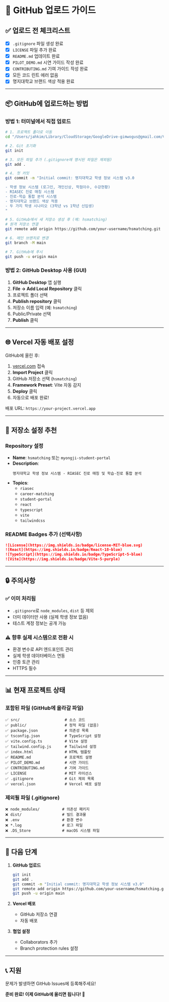 # 🚀 GitHub 업로드 가이드

## ✅ 업로드 전 체크리스트

- [x] `.gitignore` 파일 생성 완료
- [x] `LICENSE` 파일 추가 완료
- [x] `README.md` 업데이트 완료
- [x] `PILOT_DEMO.md` 시연 가이드 작성 완료
- [x] `CONTRIBUTING.md` 기여 가이드 작성 완료
- [x] 모든 코드 린트 에러 없음
- [x] 명지대학교 브랜드 색상 적용 완료

---

## 📦 GitHub에 업로드하는 방법

### 방법 1: 터미널에서 직접 업로드

```bash
# 1. 프로젝트 폴더로 이동
cd "/Users/jahkim/Library/CloudStorage/GoogleDrive-gimwogus@gmail.com/내 드라이브/obsidian/Brain/001. KPC/KPC대학_명지대_시스템/hsmatching-main"

# 2. Git 초기화
git init

# 3. 모든 파일 추가 (.gitignore에 명시된 파일은 제외됨)
git add .

# 4. 첫 커밋
git commit -m "Initial commit: 명지대학교 학생 정보 시스템 v3.0

- 학생 정보 시스템 (로그인, 개인신상, 학점이수, 수강현황)
- RIASEC 진로 매칭 시스템
- 진로-학습 통합 분석 시스템
- 명지대학교 브랜드 색상 적용
- 두 가지 학생 시나리오 (3학년 vs 1학년 신입생)
"

# 5. GitHub에서 새 저장소 생성 후 (예: hsmatching)
# 원격 저장소 연결
git remote add origin https://github.com/your-username/hsmatching.git

# 6. 메인 브랜치로 변경
git branch -M main

# 7. GitHub에 푸시
git push -u origin main
```

### 방법 2: GitHub Desktop 사용 (GUI)

1. **GitHub Desktop** 앱 실행
2. **File → Add Local Repository** 클릭
3. 프로젝트 폴더 선택
4. **Publish repository** 클릭
5. 저장소 이름 입력 (예: `hsmatching`)
6. Public/Private 선택
7. **Publish** 클릭

---

## 🌐 Vercel 자동 배포 설정

GitHub에 올린 후:

1. [vercel.com](https://vercel.com) 접속
2. **Import Project** 클릭
3. GitHub 저장소 선택 (`hsmatching`)
4. **Framework Preset**: Vite 자동 감지
5. **Deploy** 클릭
6. 자동으로 배포 완료!

배포 URL: `https://your-project.vercel.app`

---

## 📝 저장소 설정 추천

### Repository 설정

- **Name**: `hsmatching` 또는 `myongji-student-portal`
- **Description**: 
  ```
  명지대학교 학생 정보 시스템 - RIASEC 진로 매칭 및 학습-진로 통합 분석
  ```
- **Topics**: 
  - `riasec`
  - `career-matching`
  - `student-portal`
  - `react`
  - `typescript`
  - `vite`
  - `tailwindcss`

### README Badges 추가 (선택사항)

```markdown
![License](https://img.shields.io/badge/license-MIT-blue.svg)
![React](https://img.shields.io/badge/React-18-blue)
![TypeScript](https://img.shields.io/badge/TypeScript-5-blue)
![Vite](https://img.shields.io/badge/Vite-5-purple)
```

---

## 🔒 주의사항

### ✅ 이미 처리됨

- `.gitignore`로 `node_modules`, `dist` 등 제외
- 더미 데이터만 사용 (실제 학생 정보 없음)
- 테스트 계정 정보는 공개 가능

### ⚠️ 향후 실제 시스템으로 전환 시

- 환경 변수로 API 엔드포인트 관리
- 실제 학생 데이터베이스 연동
- 인증 토큰 관리
- HTTPS 필수

---

## 📊 현재 프로젝트 상태

### 포함된 파일 (GitHub에 올라갈 파일)

```
✅ src/                    # 소스 코드
✅ public/                 # 정적 파일 (없음)
✅ package.json            # 의존성 목록
✅ tsconfig.json           # TypeScript 설정
✅ vite.config.ts          # Vite 설정
✅ tailwind.config.js      # Tailwind 설정
✅ index.html              # HTML 템플릿
✅ README.md               # 프로젝트 설명
✅ PILOT_DEMO.md           # 시연 가이드
✅ CONTRIBUTING.md         # 기여 가이드
✅ LICENSE                 # MIT 라이선스
✅ .gitignore              # Git 제외 목록
✅ vercel.json             # Vercel 배포 설정
```

### 제외될 파일 (.gitignore)

```
❌ node_modules/          # 의존성 패키지
❌ dist/                  # 빌드 결과물
❌ .env                   # 환경 변수
❌ *.log                  # 로그 파일
❌ .DS_Store              # macOS 시스템 파일
```

---

## 🎯 다음 단계

1. **GitHub 업로드**
   ```bash
   git init
   git add .
   git commit -m "Initial commit: 명지대학교 학생 정보 시스템 v3.0"
   git remote add origin https://github.com/your-username/hsmatching.git
   git push -u origin main
   ```

2. **Vercel 배포**
   - GitHub 저장소 연결
   - 자동 배포

3. **협업 설정**
   - Collaborators 추가
   - Branch protection rules 설정

---

## 📞 지원

문제가 발생하면 GitHub Issues에 등록해주세요!

**준비 완료! 이제 GitHub에 올리면 됩니다! 🚀**

